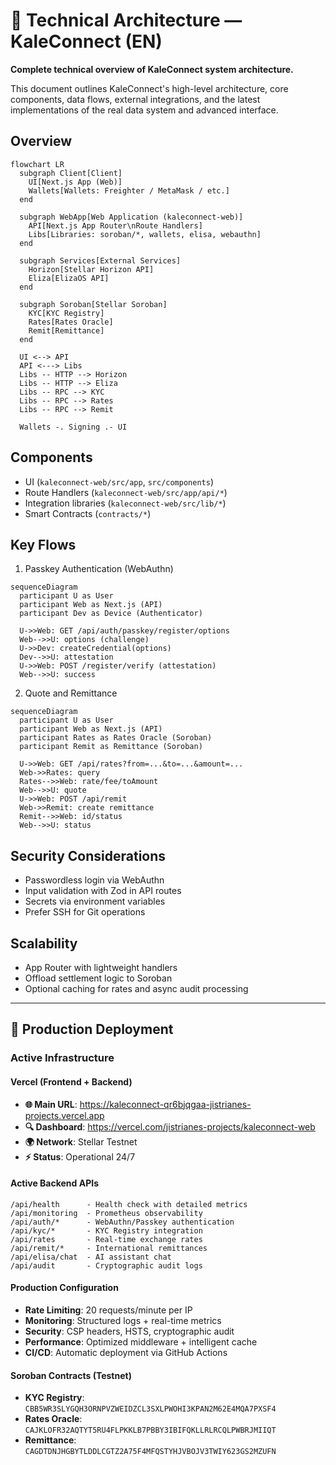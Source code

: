 # 🧭 Technical Architecture — KaleConnect (EN)

**Complete technical overview of KaleConnect system architecture.**

This document outlines KaleConnect's high-level architecture, core components, data flows, external integrations, and the latest implementations of the real data system and advanced interface.

## Overview

```mermaid
flowchart LR
  subgraph Client[Client]
    UI[Next.js App (Web)]
    Wallets[Wallets: Freighter / MetaMask / etc.]
  end

  subgraph WebApp[Web Application (kaleconnect-web)]
    API[Next.js App Router\nRoute Handlers]
    Libs[Libraries: soroban/*, wallets, elisa, webauthn]
  end

  subgraph Services[External Services]
    Horizon[Stellar Horizon API]
    Eliza[ElizaOS API]
  end

  subgraph Soroban[Stellar Soroban]
    KYC[KYC Registry]
    Rates[Rates Oracle]
    Remit[Remittance]
  end

  UI <--> API
  API <---> Libs
  Libs -- HTTP --> Horizon
  Libs -- HTTP --> Eliza
  Libs -- RPC --> KYC
  Libs -- RPC --> Rates
  Libs -- RPC --> Remit

  Wallets -. Signing .- UI
```

## Components

- UI (`kaleconnect-web/src/app`, `src/components`)
- Route Handlers (`kaleconnect-web/src/app/api/*`)
- Integration libraries (`kaleconnect-web/src/lib/*`)
- Smart Contracts (`contracts/*`)

## Key Flows

1) Passkey Authentication (WebAuthn)
```mermaid
sequenceDiagram
  participant U as User
  participant Web as Next.js (API)
  participant Dev as Device (Authenticator)

  U->>Web: GET /api/auth/passkey/register/options
  Web-->>U: options (challenge)
  U->>Dev: createCredential(options)
  Dev-->>U: attestation
  U->>Web: POST /register/verify (attestation)
  Web-->>U: success
```

2) Quote and Remittance
```mermaid
sequenceDiagram
  participant U as User
  participant Web as Next.js (API)
  participant Rates as Rates Oracle (Soroban)
  participant Remit as Remittance (Soroban)

  U->>Web: GET /api/rates?from=...&to=...&amount=...
  Web->>Rates: query
  Rates-->>Web: rate/fee/toAmount
  Web-->>U: quote
  U->>Web: POST /api/remit
  Web->>Remit: create remittance
  Remit-->>Web: id/status
  Web-->>U: status
```

## Security Considerations

- Passwordless login via WebAuthn
- Input validation with Zod in API routes
- Secrets via environment variables
- Prefer SSH for Git operations

## Scalability

- App Router with lightweight handlers
- Offload settlement logic to Soroban
- Optional caching for rates and async audit processing

---

## 🚀 Production Deployment

### Active Infrastructure

#### Vercel (Frontend + Backend)
- **🌐 Main URL**: https://kaleconnect-qr6bjqgaa-jistrianes-projects.vercel.app
- **🔍 Dashboard**: https://vercel.com/jistrianes-projects/kaleconnect-web
- **🌍 Network**: Stellar Testnet
- **⚡ Status**: Operational 24/7

#### Active Backend APIs
```
/api/health      - Health check with detailed metrics
/api/monitoring  - Prometheus observability
/api/auth/*      - WebAuthn/Passkey authentication
/api/kyc/*       - KYC Registry integration
/api/rates       - Real-time exchange rates
/api/remit/*     - International remittances
/api/elisa/chat  - AI assistant chat
/api/audit       - Cryptographic audit logs
```

#### Production Configuration
- **Rate Limiting**: 20 requests/minute per IP
- **Monitoring**: Structured logs + real-time metrics
- **Security**: CSP headers, HSTS, cryptographic audit
- **Performance**: Optimized middleware + intelligent cache
- **CI/CD**: Automatic deployment via GitHub Actions

#### Soroban Contracts (Testnet)
- **KYC Registry**: `CBB5WR3SLYGQH3ORNPVZWEIDZCL3SXLPWOHI3KPAN2M62E4MQA7PXSF4`
- **Rates Oracle**: `CAJKLOFR32AQTYT5RU4FLPKKLB7PBBY3IBIFQKLLRLRCQLPWBRJMIIQT`
- **Remittance**: `CAGDTDNJHGBYTLDDLCGTZ2A75F4MFQSTYHJVBOJV3TWIY623GS2MZUFN`
